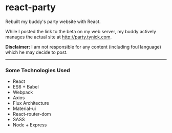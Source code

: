 # react-party
Rebuilt my buddy's party website with React.

While I posted the link to the beta on my web server, my buddy actively manages the actual site at http://party.tynick.com.

**Disclaimer:** I am not responsible for any content (including foul language) which he may decide to post.

- - - -

### Some Technologies Used
* React
* ES6 + Babel
* Webpack
* Axios
* Flux Architecture
* Material-ui
* React-router-dom
* SASS
* Node + Express
